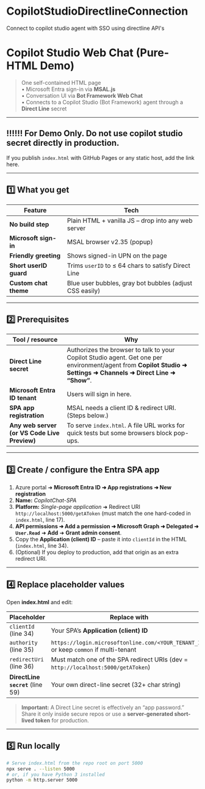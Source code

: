 # CopilotStudioDirectlineConnection
Connect to copilot studio agent with SSO using directline API's
# Copilot Studio Web Chat (Pure-HTML Demo)

> One self-contained HTML page  
> • Microsoft Entra sign-in via **MSAL.js**  
> • Conversation UI via **Bot Framework Web Chat**  
> • Connects to a Copilot Studio (Bot Framework) agent through a **Direct Line** secret  

---

## ‼️‼️‼️ For Demo Only. Do not use copilot studio secret directly in production.

If you publish `index.html` with GitHub Pages or any static host, add the link here.

---

## 1️⃣ What you get

| Feature | Tech |
|---------|------|
| **No build step** | Plain HTML + vanilla JS – drop into any web server |
| **Microsoft sign-in** | MSAL browser v2.35 (popup) |
| **Friendly greeting** | Shows signed-in UPN on the page |
| **Short userID guard** | Trims `userID` to ≤ 64 chars to satisfy Direct Line |
| **Custom chat theme** | Blue user bubbles, gray bot bubbles (adjust CSS easily) |

---

## 2️⃣ Prerequisites

| Tool / resource | Why |
|-----------------|-----|
| **Direct Line secret** | Authorizes the browser to talk to your Copilot Studio agent. Get one per environment/agent from **Copilot Studio ➜ Settings ➜ Channels ➜ Direct Line ➜ “Show”**. |
| **Microsoft Entra ID tenant** | Users will sign in here. |
| **SPA app registration** | MSAL needs a client ID & redirect URI. (Steps below.) |
| **Any web server (or VS Code Live Preview)** | To serve `index.html`. A file URL works for quick tests but some browsers block pop-ups. |

---

## 3️⃣ Create / configure the Entra SPA app

1. Azure portal ➜ **Microsoft Entra ID ➜ App registrations ➜ New registration**  
2. **Name:** *CopilotChat-SPA*  
3. **Platform:** *Single-page application* ➜ Redirect URI `http://localhost:5000/getAToken` (must match the one hard-coded in `index.html`, line 17).  
4. **API permissions ➜ Add a permission ➜ Microsoft Graph ➜ Delegated ➜ `User.Read`** ➜ **Add** ➜ **Grant admin consent**.  
5. Copy the **Application (client) ID** – paste it into `clientId` in the HTML (`index.html`, line 34).  
6. (Optional) If you deploy to production, add that origin as an extra redirect URI.

---

## 4️⃣ Replace placeholder values

Open **index.html** and edit:

| Placeholder | Replace with |
|-------------|--------------|
| `clientId` (line 34) | Your SPA’s **Application (client) ID** |
| `authority` (line 35) | `https://login.microsoftonline.com/<YOUR_TENANT_ID>` or keep `common` if multi-tenant |
| `redirectUri` (line 36) | Must match one of the SPA redirect URIs (dev = `http://localhost:5000/getAToken`) |
| **DirectLine `secret`** (line 59) | Your own direct-line secret (32+ char string) |

> **Important:** A Direct Line secret is effectively an “app password.”  
> Share it only inside secure repos or use a **server-generated short-lived token** for production.

---

## 5️⃣ Run locally

```bash
# Serve index.html from the repo root on port 5000
npx serve . --listen 5000
# or, if you have Python 3 installed
python -m http.server 5000
